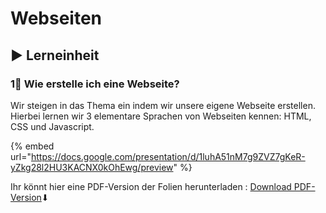 # Webseiten

## ▶ Lerneinheit

### 1⃣ Wie erstelle ich eine Webseite?

Wir steigen in das Thema ein indem wir unsere eigene Webseite erstellen. Hierbei lernen wir 3 elementare Sprachen von Webseiten kennen: HTML, CSS und Javascript.

{% embed url="https://docs.google.com/presentation/d/1luhA51nM7g9ZVZ7gKeR-yZkg28l2HU3KACNX0kOhEwg/preview" %}

Ihr könnt hier eine PDF-Version der Folien herunterladen : [Download PDF-Version](https://docs.google.com/presentation/d/1luhA51nM7g9ZVZ7gKeR-yZkg28l2HU3KACNX0kOhEwg/export/pdf)⬇ 

